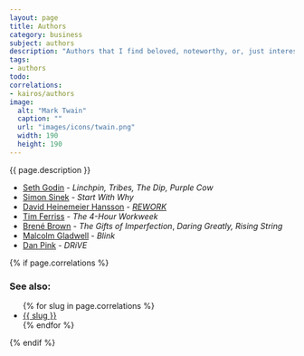 ```yaml
---
layout: page
title: Authors
category: business
subject: authors
description: "Authors that I find beloved, noteworthy, or, just interesting."
tags:
- authors
todo:
correlations:
- kairos/authors
image:
  alt: "Mark Twain"
  caption: ""
  url: "images/icons/twain.png"
  width: 190
  height: 190
---
```


{{ page.description }}

- [Seth Godin](http://sethgodin.typepad.com/) - _Linchpin,_ _Tribes,_ _The Dip,_ _Purple Cow_
- [Simon Sinek](https://www.startwithwhy.com/About) - _Start With Why_
- [David Heinemeier Hansson](https://twitter.com/dhh) - _[REWORK](http://david.heinemeierhansson.com/#rework)_
- [Tim Ferriss](https://twitter.com/tferriss) - _The 4-Hour Workweek_
- [Brené Brown](http://brenebrown.com/) - _The Gifts of Imperfection_, _Daring Greatly,_ _Rising String_
- [Malcolm Gladwell](https://mobile.twitter.com/Gladwell) - _Blink_
- [Dan Pink](https://mobile.twitter.com/danielpink) - _DRiVE_

{% if page.correlations %}

### See also:

<ul class="correlations">
  {% for slug in page.correlations %}
    <li class=""><a href="{{ site.baseurl }}{{ slug }}.html">{{ slug }}</a></li>
  {% endfor %}
</ul>
{% endif %}
